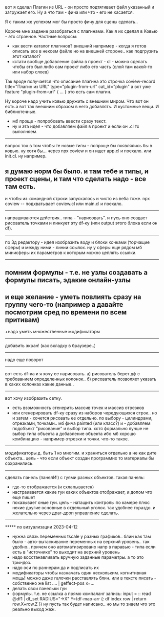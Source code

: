 вот я сделал Плагин из URL - он просто подтягивает файл указанный и загружает его.
Ну а что там - фича или что - его не касается.

Я с таким же успехом мог бы просто фичу для сцены сделать.. 

Короче мне задание разобраться с плагинами. Как я их сделал в Ковью - это странное.
Частные вопросы:
- как вести каталог плагинов? внешний например - когда я готов описать все в некоем файле но на внешней стороне.. как подгрузить этот каталог?
- кстати вообще добавление файла в проект - cl - можно сделать чтобы это был либо сам проект либо его часть (слой там какой-то или набор слоев)

Так вроде получается что описание плагина это строчка
coview-record title="Плагин из URL" type="plugin-from-url" cat_id="plugin"
а вот уже feature "plugin-from-url" { ... } это есть сам плагин.

Ну короче надо учить ковью дружить с внешним миром.
Что вот он есть а вот так внешним образом в него добавлять.
И кустомные вещи. И библиотечные.

+ мб проще - попробовать ввести сразу текст.
+ ну и эта идея - что добавляем файл в проект и если он .cl то выполняем.

*************
вопрос ток в том чтобы те новые типы - попроще бы появлялись бы в ковью.
ну хотя бы... через npx coview и он ищет app.cl и поехало. или init.cl. ну например.

я думаю норм бы было. и там тебе и типы, и проект сцены, и там что сделать надо - все там есть.
--------
и чтобы из командной строки запускалось и чисто из веба тоже.
npx coview -- подхватывает coview.cl или main.cl и поехало.

****
напрашиваются действия.. типа - "нарисовать". и пусь оно создает рисователь точками и линкует эту df-ку (или output этого блока если он df).

----
по 3д редактору - идея изобразить воду и блоки кочками (торчащие сферы) и между ними - линии ссылок. ну у сферы еще рядом мб минисферы
их параметров к которым можно цеплять ссылки.

----
помним формулы - т.е. не узлы создавать а формулы писать, эдакие онлайн-узлы
----
и еще желание - уметь повлиять сразу на группу чего-то (например а давайте посмотрим сред по времени по всем притивам)
----
+надо уметь множественные модификаторы
****
добавить экран! (как вкладку в браузере..)
****
надо еще поворот
****
вот есть df-ка и я хочу ее нарисовать.
а) рисователь берет дф с требованием определенных колонок..
б) рисователь позволяет указать в каких колонках какие данные..
***
вот хочу изобразить сетку. 
- есть взоможность сгенерить массив точек и массив отрезков
- или сгенерировать df-ку сразу из наборов чередующихся строк..
но и затем - хочется рисовать ее отдельно. по выбору - цилиндрами, отрезками, точками..
мб фича painted (или класс?) и - добавляем подобъект "рисование" и выбор типа. хотя формально лучше не выбор типа объекта а добавление объекта
ибо мб хорошо комбинацию - например отрезки и точки. что-то такое.

*****
модификаторы д. быть 1 ко многим. и храниться отдельно а не как дите объекта..
цель - что если объект создан программно то материалы бы сохранились.
*****
сделать панель (панелИ!) с гуями разных объектов. такая панель:
- где-то отображается (и схлапывается)
- настраивается какие гуи каких объектов отображает, и допом что еще пишет
- показывает оные гуи.
цель - натащить контролы по камере плюс некие другие основные в отдельный уголок. так удобнее гораздо.
и желательно через драг-дроп управление сделать.

***************
***** по визуализации 2023-04-12
+ нужна связь переменных tscale у разных графиков.. блин как там было - авто-вытаскивание переменных на верхний уровень.. так удобно..
причем оно автоматизировано напр в паравью - типа если есть в "источнике" то выходит на верхний уровень
+ надо восстанавливать вручную заданные параметры. а то это трындоз.
+ надо оси по раннерам да и подписать их
+ модификаторы чтобы назначать один нескольким. когнитивная мощь! можно даже галочки расставлять блин. или в тексте писать - собственно же list .... | geffect-pos x=...
+ делать свои панельки гуи
+ формулы. т.е. не ссылка а прямо компаланг запись:
  input = :: read @df1 | df_set RADIUS="->X" Y=(df-map-arr {: df index row | return row.X+row.Z })
  ну пусть так будет написано.. но мы то знаем что это реально выход жеж.

